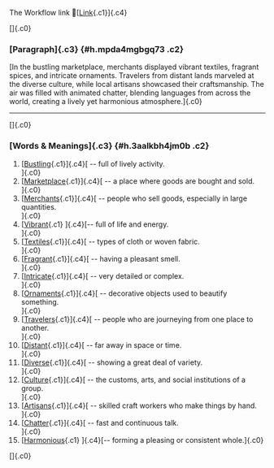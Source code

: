 The Workflow link
👏[[Link](https://www.google.com/url?q=http://www.google.com&sa=D&source=editors&ust=1757438799436125&usg=AOvVaw0E_sKPQeU48jBdzWmTO17o){.c1}]{.c4}

[]{.c0}

### [Paragraph]{.c3} {#h.mpda4mgbgq73 .c2}

[In the bustling marketplace, merchants displayed vibrant textiles,
fragrant spices, and intricate ornaments. Travelers from distant lands
marveled at the diverse culture, while local artisans showcased their
craftsmanship. The air was filled with animated chatter, blending
languages from across the world, creating a lively yet harmonious
atmosphere.]{.c0}

------------------------------------------------------------------------

[]{.c0}

### [Words & Meanings]{.c3} {#h.3aalkbh4jm0b .c2}

1.  [[Bustling](https://www.google.com/url?q=http://www.google.com&sa=D&source=editors&ust=1757438799436855&usg=AOvVaw0R_PQ8jW_JP8b4f_rEhVrw){.c1}]{.c4}[ --
    full of lively activity.\
    ]{.c0}
2.  [[Marketplace](https://www.google.com/url?q=http://www.google.com&sa=D&source=editors&ust=1757438799436993&usg=AOvVaw1T0fFIYqhbOITgFo7-6wbT){.c1}]{.c4}[ --
    a place where goods are bought and sold.\
    ]{.c0}
3.  [[Merchants](https://www.google.com/url?q=http://www.google.com&sa=D&source=editors&ust=1757438799437113&usg=AOvVaw2U0S_TtwRqeZ2x_j7ByyRF){.c1}]{.c4}[ --
    people who sell goods, especially in large quantities.\
    ]{.c0}
4.  [[Vibrant](https://www.google.com/url?q=http://www.google.com&sa=D&source=editors&ust=1757438799437248&usg=AOvVaw2PcihCNE0dORtrK7NJWl9B){.c1}
    ]{.c4}[-- full of life and energy.\
    ]{.c0}
5.  [[Textiles](https://www.google.com/url?q=http://www.google.com&sa=D&source=editors&ust=1757438799437347&usg=AOvVaw10_K3cZlPkD11G9xEx9ykY){.c1}]{.c4}[ --
    types of cloth or woven fabric.\
    ]{.c0}
6.  [[Fragrant](https://www.google.com/url?q=http://www.google.com&sa=D&source=editors&ust=1757438799437464&usg=AOvVaw30n2SNd8aI-yWAsGJ2vvQM){.c1}]{.c4}[ --
    having a pleasant smell.\
    ]{.c0}
7.  [[Intricate](https://www.google.com/url?q=http://www.google.com&sa=D&source=editors&ust=1757438799437561&usg=AOvVaw3awb-nLe7G36iSb6g76hHl){.c1}]{.c4}[ --
    very detailed or complex.\
    ]{.c0}
8.  [[Ornaments](https://www.google.com/url?q=http://www.google.com&sa=D&source=editors&ust=1757438799437660&usg=AOvVaw2YBIifwCkuDV1XOOjtvF9I){.c1}]{.c4}[ --
    decorative objects used to beautify something.\
    ]{.c0}
9.  [[Travelers](https://www.google.com/url?q=http://www.google.com&sa=D&source=editors&ust=1757438799437809&usg=AOvVaw0TkpTTJhFX4dSBUU8F2nuS){.c1}]{.c4}[ --
    people who are journeying from one place to another.\
    ]{.c0}
10. [[Distant](https://www.google.com/url?q=http://www.google.com&sa=D&source=editors&ust=1757438799437941&usg=AOvVaw2MgiEUnJYOhZRyDV6Ck3MB){.c1}]{.c4}[ --
    far away in space or time.\
    ]{.c0}
11. [[Diverse](https://www.google.com/url?q=http://www.google.com&sa=D&source=editors&ust=1757438799438044&usg=AOvVaw2Di3mz9Ct1TaIfhCmQRDaD){.c1}]{.c4}[ --
    showing a great deal of variety.\
    ]{.c0}
12. [[Culture](https://www.google.com/url?q=http://www.google.com&sa=D&source=editors&ust=1757438799438145&usg=AOvVaw3JKkQCJKbzBJ1-QJE66LT4){.c1}]{.c4}[ --
    the customs, arts, and social institutions of a group.\
    ]{.c0}
13. [[Artisans](https://www.google.com/url?q=http://www.google.com&sa=D&source=editors&ust=1757438799438275&usg=AOvVaw0MePymrmC7UinTv2SjhDsw){.c1}]{.c4}[ --
    skilled craft workers who make things by hand.\
    ]{.c0}
14. [[Chatter](https://www.google.com/url?q=http://www.google.com&sa=D&source=editors&ust=1757438799438388&usg=AOvVaw30G31OO6Z9aKLAMpL4t-UP){.c1}]{.c4}[ --
    fast and continuous talk.\
    ]{.c0}
15. [[Harmonious](https://www.google.com/url?q=http://www.google.com&sa=D&source=editors&ust=1757438799438489&usg=AOvVaw33IPTPBdi20LbynkwnObzj){.c1}
    ]{.c4}[-- forming a pleasing or consistent whole.]{.c0}

[]{.c0}
